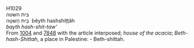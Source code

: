 <body>
  <p>H1029<br>  בּית השּׁטּה  <br> בֵּיתּ הַשִּׁטָּה  ‎  bêyth hashshiṭṭâh  <br><i>bayth</i> <i>hash-shit-taw‘ </i><br>From <a href="h1004.htm">1004</a> and <a href="h7848.htm">7848</a> with the article interposed; <i>house</i> <i>of</i> <i>the</i> <i>acacia</i>; <i>Beth-hash-Shittah</i>, a place in Palestine: - Beth-shittah.<br></p>
 </body>